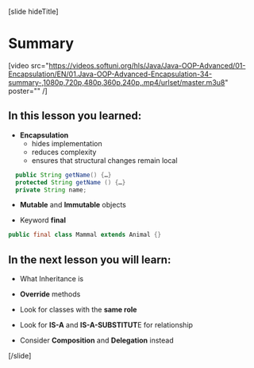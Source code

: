 [slide hideTitle]
# Summary

[video src="https://videos.softuni.org/hls/Java/Java-OOP-Advanced/01-Encapsulation/EN/01.Java-OOP-Advanced-Encapsulation-34-summary-,1080p,720p,480p,360p,240p,.mp4/urlset/master.m3u8" poster="" /]

## In this lesson you learned:

- **Encapsulation**
    - hides implementation
    - reduces complexity
    - ensures that structural changes remain local

```java
  public String getName() {…}
  protected String getName () {…}
  private String name;
```

- **Mutable** and **Immutable** objects

- Keyword **final**

```java
public final class Mammal extends Animal {}
```


## In the next lesson you will learn:


- What Inheritance is

- **Override** methods

- Look for classes with the **same role**

- Look for **IS-A** and **IS-A-SUBSTITUT**E for relationship

- Consider **Composition** and **Delegation** instead

[/slide]
